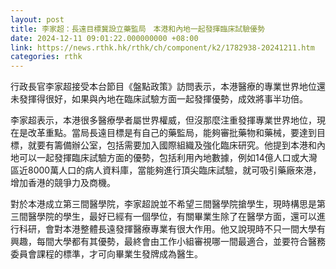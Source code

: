 ```yaml
---
layout: post
title: 李家超：長遠目標冀設立藥監局　本港和內地一起發揮臨床試驗優勢
date: 2024-12-11 09:01:22.000000000 +08:00
link: https://news.rthk.hk/rthk/ch/component/k2/1782938-20241211.htm
categories: rthk
---
```


行政長官李家超接受本台節目《盤點政策》訪問表示，本港醫療的專業世界地位還未發揮得很好，如果與內地在臨床試驗方面一起發揮優勢，成效將事半功倍。

李家超表示，本港很多醫療學者屬世界權威，但沒那麼注重發揮專業世界地位，現在是改革重點。當局長遠目標是有自己的藥監局，能夠審批藥物和藥械，要達到目標，就要有籌備辦公室，包括需要加入國際組織及強化臨床研究。他提到本港和內地可以一起發揮臨床試驗方面的優勢，包括利用內地數據，例如14億人口或大灣區近8000萬人口的病人資料庫，當能夠進行頂尖臨床試驗，就可吸引藥廠來港，增加香港的競爭力及商機。

對於本港成立第三間醫學院，李家超說並不希望三間醫學院搶學生，現時構思是第三間醫學院的學生，最好已經有一個學位，有關畢業生除了在醫學方面，還可以進行科研，會對本港整體長遠發揮醫療專業有很大作用。他又說現時不只一間大學有興趣，每間大學都有其優勢，最終會由工作小組審視哪一間最適合，並要符合醫務委員會課程的標準，才可向畢業生發牌成為醫生。
